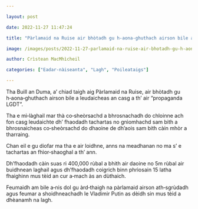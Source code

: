 ```yaml
---

layout: post

date: 2022-11-27 11:47:24

title: "Pàrlamaid na Ruise air bhòtadh gu h‑aona‑ghuthach airson bile a leudaicheas an casg a th’ air \“propaganda LGDT\”"

image: /images/posts/2022-11-27-parlamaid-na-ruise-air-bhotadh-gu-h-aona-ghuthach-airson-bile-a-leudaicheas-an-casg-a-th-air-propaganda-lgdt.webp

author: Crìstean MacMhìcheil

categories: ["Eadar-nàiseanta", "Lagh", "Poileataigs"]

---
```


Tha Buill an Duma, a’ chiad taigh aig Pàrlamaid na Ruise, air bhòtadh gu h‑aona‑ghuthach airson bile a leudaicheas an casg a th’ air “propaganda LGDT”.

Tha e mì‑làghail mar thà co‑sheòrsachd a bhrosnachadh do chloinne ach fon casg leudaichte dh’ fhaodadh tachartas no gnìomhachd sam bith a bhrosnaicheas co‑sheòrsachd do dhaoine de dh’aois sam bith càin mhòr a tharraing.

Chan eil e gu diofar ma tha e air loidhne, anns na meadhanan no ma s’ e tachartas an fhìor‑shaoghal a th’ ann.

Dh’fhaodadh càin suas ri 400,000 rùbal a bhith air daoine no 5m rùbal air buidhnean laghail agus dh’fhaodadh coigrich binn phrìosain 15 latha fhaighinn mus tèid an cur a‑mach às an dùthaich.

Feumaidh am bile a‑nis dol gu àrd‑thaigh na pàrlamaid airson ath‑sgrùdadh agus feumar a shoidhneachadh le Vladimir Putin as dèidh sin mus tèid a dhèanamh na lagh.

